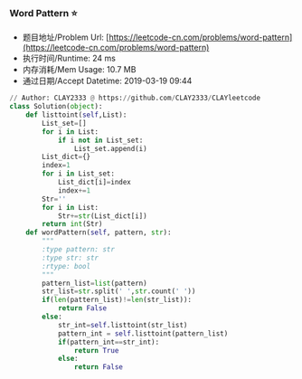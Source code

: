 
### Word Pattern :star:
- 题目地址/Problem Url: [https://leetcode-cn.com/problems/word-pattern](https://leetcode-cn.com/problems/word-pattern)
- 执行时间/Runtime: 24 ms 
- 内存消耗/Mem Usage: 10.7 MB
- 通过日期/Accept Datetime: 2019-03-19 09:44
```python
// Author: CLAY2333 @ https://github.com/CLAY2333/CLAYleetcode
class Solution(object):
    def listtoint(self,List):
        List_set=[]
        for i in List:
            if i not in List_set:
                List_set.append(i)
        List_dict={}
        index=1
        for i in List_set:
            List_dict[i]=index
            index+=1
        Str=''
        for i in List:
            Str+=str(List_dict[i])
        return int(Str)
    def wordPattern(self, pattern, str):
        """
        :type pattern: str
        :type str: str
        :rtype: bool
        """
        pattern_list=list(pattern)
        str_list=str.split(' ',str.count(' '))
        if(len(pattern_list)!=len(str_list)):
            return False
        else:
            str_int=self.listtoint(str_list)
            pattern_int = self.listtoint(pattern_list)
            if(pattern_int==str_int):
                return True
            else:
                return False

```
